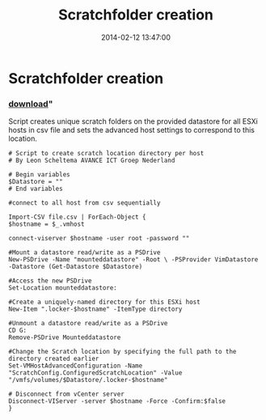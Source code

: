 ﻿---
pid:            4894
parent:         0
children:       
poster:         Leon Scheltema
title:          Scratchfolder creation
date:           2014-02-12 13:47:00
format:         posh
---

# Scratchfolder creation

### [download](4894.ps1)"

Script creates unique scratch folders on the provided datastore for all ESXi hosts in csv file and sets the advanced host settings to correspond to this location.

```posh
# Script to create scratch location directory per host
# By Leon Scheltema AVANCE ICT Groep Nederland

# Begin variables
$Datastore = ""
# End variables

#connect to all host from csv sequentially

Import-CSV file.csv | ForEach-Object {
$hostname = $_.vmhost

connect-viserver $hostname -user root -password ""

#Mount a datastore read/write as a PSDrive
New-PSDrive -Name "mounteddatastore" -Root \ -PSProvider VimDatastore -Datastore (Get-Datastore $Datastore)

#Access the new PSDrive
Set-Location mounteddatastore:

#Create a uniquely-named directory for this ESXi host
New-Item ".locker-$hostname" -ItemType directory

#Unmount a datastore read/write as a PSDrive
CD G:
Remove-PSDrive Mounteddatastore

#Change the Scratch location by specifying the full path to the directory created earlier
Set-VMHostAdvancedConfiguration -Name "ScratchConfig.ConfiguredScratchLocation" -Value "/vmfs/volumes/$Datastore/.locker-$hostname"

# Disconnect from vCenter server
Disconnect-VIServer -server $hostname -Force -Confirm:$false
}
```
